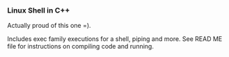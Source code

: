 ### Linux Shell in C++

Actually proud of this one =).

Includes exec family executions for a shell, piping and more. 
See READ ME file for instructions on compiling code and running.